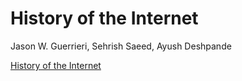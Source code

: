 # History of the Internet

Jason W. Guerrieri, Sehrish Saeed, Ayush Deshpande

[History of the Internet](http://history18.eastus.azurecontainer.io)